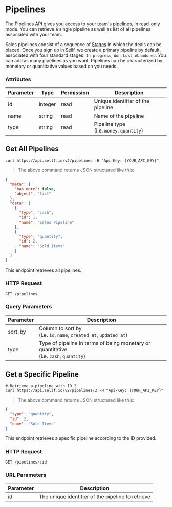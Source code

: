 # <a name="pipelines"></a>Pipelines

The Pipelines API gives you access to your team's pipelines, in read-only mode. You can retrieve a single pipeline as well as list of all pipelines associated with your team.

Sales pipelines consist of a sequence of [Stages](#stages) in which the deals can be placed. Once you sign up in Sellf, we create a primary pipeline by default, associated with four standard stages: `In progress`, `Won`, `Lost`, `Abandoned`. You can add as many pipelines as you want. Pipelines can be characterized by monetary or quantitative values based on you needs.

### Attributes

Parameter | Type | Permission | Description
--------- | ------- | ------- | -----------
id | integer | read | Unique identifier of the pipeline
name | string | read | Name of the pipeline
type | string | read | Pipeline type <br> (i.e. `money`, `quantity`)


## Get All Pipelines

```shell
curl https://api.sellf.io/v2/pipelines -H "Api-Key: {YOUR_API_KEY}"
```

> The above command returns JSON structured like this:

```json
{
  "meta": {
    "has_more": false,
    "object": "list"
  },
  "data": [
    {
      "type": "cash",
      "id": 1,
      "name": "Sales Pipeline"
    },
    {
      "type": "quantity",
      "id": 2,
      "name": "Sold Items"
    }
  ]
}
```

This endpoint retrieves all pipelines.

### HTTP Request

`GET /pipelines`

### Query Parameters

Parameter | Description
--------- | -----------
sort_by | Column to sort by <br> (i.e. `id`, `name`, `created_at`, `updated_at`)
type | Type of pipeline in terms of being monetary or quantitative <br> (i.e. `cash`, `quantity`)




## Get a Specific Pipeline

```shell
# Retrieve a pipeline with ID 2
curl https://api.sellf.io/v2/pipelines/2 -H "Api-Key: {YOUR_API_KEY}"
```

> The above command returns JSON structured like this:

```json
{
  "type": "quantity",
  "id": 2,
  "name": "Sold Items"
}
```

This endpoint retrieves a specific pipeline according to the ID provided.

### HTTP Request

`GET /pipelines/:id`

### URL Parameters

Parameter | Description
--------- | -----------
id | The unique identifier of the pipeline to retrieve
